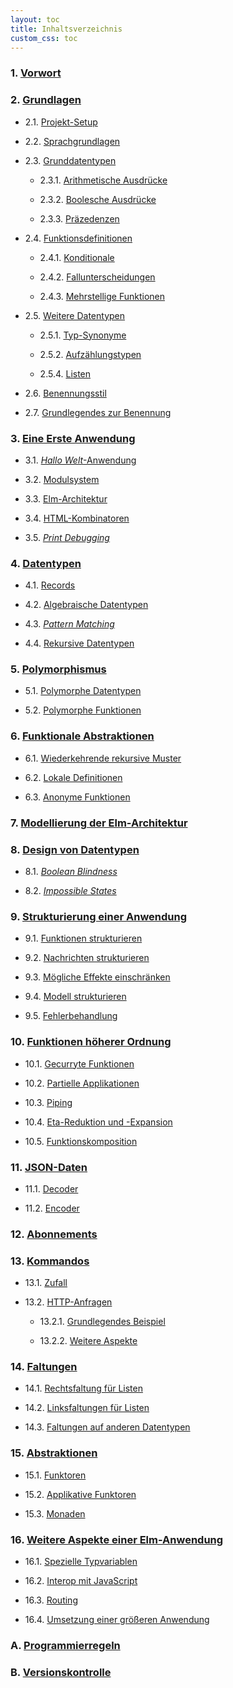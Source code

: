 ```yaml
---
layout: toc
title: Inhaltsverzeichnis
custom_css: toc
---
```


### 1. [Vorwort](preface.md)


### 2. [Grundlagen](basics.md)

- 2.1. [Projekt-Setup](basics.md#projekt-setup)

- 2.2. [Sprachgrundlagen](basics.md#sprachgrundlagen)

- 2.3. [Grunddatentypen](basics.md#grunddatentypen)

    - 2.3.1. [Arithmetische Ausdrücke](basics.md#arithmetische-ausdrücke)

    - 2.3.2. [Boolesche Ausdrücke](basics.md#boolesche-ausdrücke)

    - 2.3.3. [Präzedenzen](basics.md#präzedenzen)

- 2.4. [Funktionsdefinitionen](basics.md#funktionsdefinitionen)

    - 2.4.1. [Konditionale](basics.md#konditionale)

    - 2.4.2. [Fallunterscheidungen](basics.md#fallunterscheidungen)

    - 2.4.3. [Mehrstellige Funktionen](basics.md#mehrstellige-funktionen)

- 2.5. [Weitere Datentypen](basics.md#weitere-datentypen)

    - 2.5.1. [Typ-Synonyme](basics.md#typ-synonyme)

    - 2.5.2. [Aufzählungstypen](basics.md#aufzählungstypen)

    - 2.5.4. [Listen](basics.md#listen)

- 2.6. [Benennungsstil](basics.md#benennungsstil)

- 2.7. [Grundlegendes zur Benennung](basics.md#grundlegendes-zur-benennung)

### 3. [Eine Erste Anwendung](first-application.md)

- 3.1. [_Hallo Welt_-Anwendung](first-application.md#hallo-welt-anwendung)

- 3.2. [Modulsystem](first-application.md#modulsystem)

- 3.3. [Elm-Architektur](first-application.md#elm-architektur)

- 3.4. [HTML-Kombinatoren](first-application.md#html-kombinatoren)

- 3.5. [_Print Debugging_](first-application.md#print-debugging)

### 4. [Datentypen](data-types.md)

- 4.1. [Records](data-types.md#records)

- 4.2. [Algebraische Datentypen](data-types.md#algebraische-datentypen)

- 4.3. [_Pattern Matching_](data-types.md#pattern-matching)

- 4.4. [Rekursive Datentypen](data-types.md#rekursive-datentypen)

### 5. [Polymorphismus](polymorphism.md)

- 5.1. [Polymorphe Datentypen](polymorphism.md#polymorphe-datentypen)

- 5.2. [Polymorphe Funktionen](polymorphism.md#polymorphe-funktionen)

### 6. [Funktionale Abstraktionen](functional-abstractions.md)

- 6.1. [Wiederkehrende rekursive Muster](functional-abstractions.md#wiederkehrende-rekursive-muster)

- 6.2. [Lokale Definitionen](functional-abstractions.md#lokale-definitionen)

- 6.3. [Anonyme Funktionen](functional-abstractions.md#anonyme-funktionen)

### 7. [Modellierung der Elm-Architektur](architecture.md)

### 8. [Design von Datentypen](design.md)

- 8.1. [_Boolean Blindness_](design.md#boolean-blindness)

- 8.2. [_Impossible States_](design.md#impossible-states)

### 9. [Strukturierung einer Anwendung](structure.md)

- 9.1. [Funktionen strukturieren](structure.md#funktionen-strukturieren)

- 9.2. [Nachrichten strukturieren](structure.md#nachrichten-strukturieren)

- 9.3. [Mögliche Effekte einschränken](structure.md#mögliche-effekte-einschränken)

- 9.4. [Modell strukturieren](structure.md#modell-strukturieren)

- 9.5. [Fehlerbehandlung](structure.md#fehlerbehandlung)

### 10. [Funktionen höherer Ordnung](higher-order.md)

- 10.1. [Gecurryte Funktionen](higher-order.md#gecurryte-funktionen)

- 10.2. [Partielle Applikationen](higher-order.md#partielle-applikationen)

- 10.3. [Piping](higher-order.md#piping)

- 10.4. [Eta-Reduktion und -Expansion](higher-order.md#eta-reduktion-und--expansion)

- 10.5. [Funktionskomposition](higher-order.md#funktionskomposition)

### 11. [JSON-Daten](json.md)

- 11.1. [Decoder](json.md#decoder)

- 11.2. [Encoder](json.md#encoder)

### 12. [Abonnements](subscriptions.md)

### 13. [Kommandos](commands.md)

- 13.1. [Zufall](commands.md#zufall)

- 13.2. [HTTP-Anfragen](commands.md#http-anfragen)

    - 13.2.1. [Grundlegendes Beispiel](commands.md#grundlegendes-beispiel)

    - 13.2.2. [Weitere Aspekte](commands.md#weitere-aspekte)

### 14. [Faltungen](folds.md)

- 14.1. [Rechtsfaltung für Listen](folds.md#rechtsfaltung-für-listen)

- 14.2. [Linksfaltungen für Listen](folds.md#linksfaltung-für-listen)

- 14.3. [Faltungen auf anderen Datentypen](folds.md#faltungen-auf-anderen-datentypen)

### 15. [Abstraktionen](abstractions.md)

- 15.1. [Funktoren](abstractions.md#funktoren)

- 15.2. [Applikative Funktoren](abstractions.md#applikative-funktoren)

- 15.3. [Monaden](abstractions.md#monaden)

### 16. [Weitere Aspekte einer Elm-Anwendung](other-elm-topics.md)

- 16.1. [Spezielle Typvariablen](other-elm-topics.md#spezielle-typvariablen)

- 16.2. [Interop mit JavaScript](other-elm-topics.md#interop-mit-javascript)

- 16.3. [Routing](other-elm-topics.md#routing)

- 16.4. [Umsetzung einer größeren Anwendung](other-elm-topics.md#umsetzung-einer-größeren-anwendung)

<!-- ### 17. [Weitere Aspekte einer Web-Anwendung](other-topics.md)

- 17.1. [Lokalisierte Zeit](other-topics.md#lokalisierte-zeit) -->

### A. [Programmierregeln](linter-rules.md)

### B. [Versionskontrolle](version-control.md)
